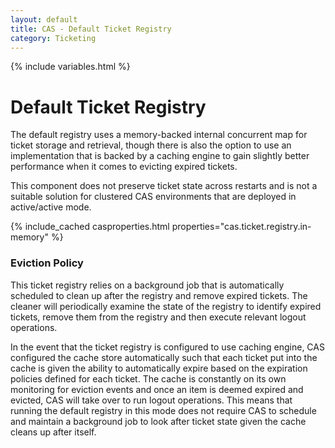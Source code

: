```yaml
---
layout: default
title: CAS - Default Ticket Registry
category: Ticketing
---
```


{% include variables.html %}

# Default Ticket Registry

The default registry uses a memory-backed internal concurrent map for ticket 
storage and retrieval, though there is also the option to use an implementation 
that is backed by a caching engine to gain slightly better performance when it comes to evicting expired tickets.

This component does not preserve ticket state across restarts and is not a suitable solution
for clustered CAS environments that are deployed in active/active mode.

{% include_cached casproperties.html properties="cas.ticket.registry.in-memory" %}

### Eviction Policy

This ticket registry relies on a background job that is automatically scheduled to clean 
up after the registry and remove expired tickets. The cleaner will periodically examine 
the state of the registry to identify expired tickets, remove them from 
the registry and then execute relevant logout operations.

In the event that the ticket registry is configured to use caching engine, CAS configured 
the cache store automatically such that each ticket put into the cache is given the 
ability to automatically expire based on the expiration policies defined for each 
ticket. The cache is constantly on its own monitoring for eviction events and once 
an item is deemed expired and evicted, CAS will take over to run logout operations. This 
means that running the default registry in this mode does not require CAS to schedule 
and maintain a background job to look after ticket state given the cache cleans up after itself.
